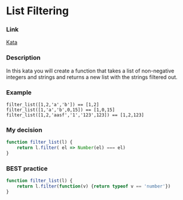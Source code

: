 # List Filtering

### Link

[Kata](https://www.codewars.com/kata/53dbd5315a3c69eed20002dd/train/javascript)

### Description

In this kata you will create a function that takes a list of non-negative integers and strings and returns a new list with the strings filtered out.

### Example

``` 
filter_list([1,2,'a','b']) == [1,2]
filter_list([1,'a','b',0,15]) == [1,0,15]
filter_list([1,2,'aasf','1','123',123]) == [1,2,123]
```

### My decision

```javascript
function filter_list(l) {
    return l.filter( el => Number(el) === el)
}
```

### BEST practice

```javascript
function filter_list(l) {
    return l.filter(function(v) {return typeof v == 'number'})
}
```
